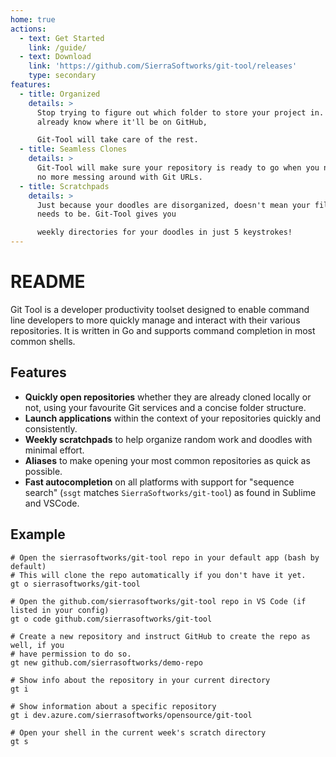 ```yaml
---
home: true
actions:
  - text: Get Started
    link: /guide/
  - text: Download
    link: 'https://github.com/SierraSoftworks/git-tool/releases'
    type: secondary
features:
  - title: Organized
    details: >
      Stop trying to figure out which folder to store your project in. You
      already know where it'll be on GitHub,

      Git-Tool will take care of the rest.
  - title: Seamless Clones
    details: >
      Git-Tool will make sure your repository is ready to go when you need it,
      no more messing around with Git URLs.
  - title: Scratchpads
    details: >
      Just because your doodles are disorganized, doesn't mean your filesystem
      needs to be. Git-Tool gives you

      weekly directories for your doodles in just 5 keystrokes!
---
```


# README

Git Tool is a developer productivity toolset designed to enable command line developers to more quickly manage and interact with their various repositories. It is written in Go and supports command completion in most common shells.

## Features

* **Quickly open repositories** whether they are already cloned locally or not, using your favourite Git services and a concise folder structure.
* **Launch applications** within the context of your repositories quickly and consistently.
* **Weekly scratchpads** to help organize random work and doodles with minimal effort.
* **Aliases** to make opening your most common repositories as quick as possible.
* **Fast autocompletion** on all platforms with support for "sequence search" \(`ssgt` matches `SierraSoftworks/git-tool`\) as found in Sublime and VSCode.

## Example

```text
# Open the sierrasoftworks/git-tool repo in your default app (bash by default)
# This will clone the repo automatically if you don't have it yet.
gt o sierrasoftworks/git-tool

# Open the github.com/sierrasoftworks/git-tool repo in VS Code (if listed in your config)
gt o code github.com/sierrasoftworks/git-tool

# Create a new repository and instruct GitHub to create the repo as well, if you
# have permission to do so.
gt new github.com/sierrasoftworks/demo-repo

# Show info about the repository in your current directory
gt i

# Show information about a specific repository
gt i dev.azure.com/sierrasoftworks/opensource/git-tool

# Open your shell in the current week's scratch directory
gt s
```

